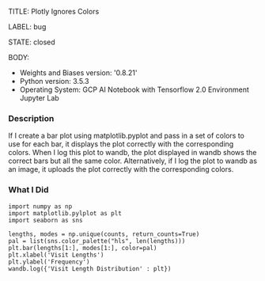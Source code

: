 TITLE:
Plotly Ignores Colors

LABEL:
bug

STATE:
closed

BODY:
* Weights and Biases version: '0.8.21'
* Python version: 3.5.3
* Operating System: GCP AI Notebook with Tensorflow 2.0 Environment Jupyter Lab

### Description

If I create a bar plot using matplotlib.pyplot and pass in a set of colors to use for each bar, it displays the plot correctly with the corresponding colors. When I log this plot to wandb, the plot displayed in wandb shows the correct bars but all the same color. Alternatively, if I log the plot to wandb as an image, it uploads the plot correctly with the corresponding colors.

### What I Did

```
import numpy as np
import matplotlib.pylplot as plt
import seaborn as sns

lengths, modes = np.unique(counts, return_counts=True)
pal = list(sns.color_palette("hls", len(lengths)))
plt.bar(lengths[1:], modes[1:], color=pal)
plt.xlabel('Visit Lengths')
plt.ylabel('Frequency')
wandb.log({'Visit Length Distribution' : plt})
```


